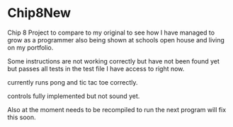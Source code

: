 # Chip8New

Chip 8 Project to compare to my original to see how I have managed to grow as a programmer
also being shown at schools open house and living on my portfolio.

Some instructions are not working correctly but have not been found yet but passes all tests in the test file I have access to right now.

currently runs pong and tic tac toe correctly.

controls fully implemented but not sound yet.

Also at the moment needs to be recompiled to run the next program will fix this soon.
